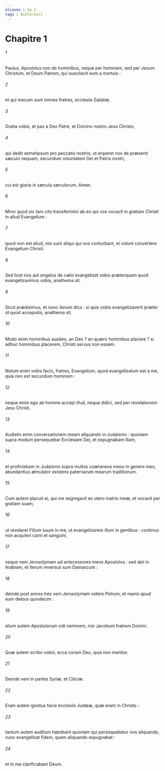```yaml
---
aliases : Ga 1
tags : Bible/Ga/1
---
```


# Chapitre 1

###### 1
Paulus, Apostolus non ab hominibus, neque per hominem, sed per Jesum Christum, et Deum Patrem, qui suscitavit eum a mortuis :
###### 2
et qui mecum sunt omnes fratres, ecclesiis Galatiæ.
###### 3
Gratia vobis, et pax a Deo Patre, et Domino nostro Jesu Christo,
###### 4
qui dedit semetipsum pro peccatis nostris, ut eriperet nos de præsenti sæculo nequam, secundum voluntatem Dei et Patris nostri,
###### 5
cui est gloria in sæcula sæculorum. Amen.
###### 6
Miror quod sic tam cito transferimini ab eo qui vos vocavit in gratiam Christi in aliud Evangelium :
###### 7
quod non est aliud, nisi sunt aliqui qui vos conturbant, et volunt convertere Evangelium Christi.
###### 8
Sed licet nos aut angelus de cælo evangelizet vobis præterquam quod evangelizavimus vobis, anathema sit.
###### 9
Sicut prædiximus, et nunc iterum dico : si quis vobis evangelizaverit præter id quod accepistis, anathema sit.
###### 10
Modo enim hominibus suadeo, an Deo ? an quæro hominibus placere ? si adhuc hominibus placerem, Christi servus non essem.
###### 11
Notum enim vobis facio, fratres, Evangelium, quod evangelizatum est a me, quia non est secundum hominem :
###### 12
neque enim ego ab homine accepi illud, neque didici, sed per revelationem Jesu Christi.
###### 13
Audistis enim conversationem meam aliquando in Judaismo : quoniam supra modum persequebar Ecclesiam Dei, et expugnabam illam,
###### 14
et proficiebam in Judaismo supra multos coætaneos meos in genere meo, abundantius æmulator existens paternarum mearum traditionum.
###### 15
Cum autem placuit ei, qui me segregavit ex utero matris meæ, et vocavit per gratiam suam,
###### 16
ut revelaret Filium suum in me, ut evangelizarem illum in gentibus : continuo non acquievi carni et sanguini,
###### 17
neque veni Jerosolymam ad antecessores meos Apostolos : sed abii in Arabiam, et iterum reversus sum Damascum :
###### 18
deinde post annos tres veni Jerosolymam videre Petrum, et mansi apud eum diebus quindecim :
###### 19
alium autem Apostolorum vidi neminem, nisi Jacobum fratrem Domini.
###### 20
Quæ autem scribo vobis, ecce coram Deo, quia non mentior.
###### 21
Deinde veni in partes Syriæ, et Ciliciæ.
###### 22
Eram autem ignotus facie ecclesiis Judææ, quæ erant in Christo :
###### 23
tantum autem auditum habebant quoniam qui persequebatur nos aliquando, nunc evangelizat fidem, quam aliquando expugnabat :
###### 24
et in me clarificabant Deum.

